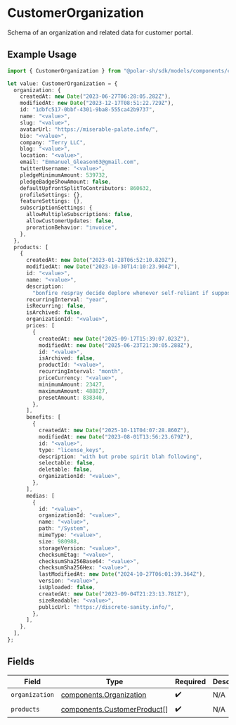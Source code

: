 # CustomerOrganization

Schema of an organization and related data for customer portal.

## Example Usage

```typescript
import { CustomerOrganization } from "@polar-sh/sdk/models/components/customerorganization.js";

let value: CustomerOrganization = {
  organization: {
    createdAt: new Date("2023-06-27T06:28:05.282Z"),
    modifiedAt: new Date("2023-12-17T08:51:22.729Z"),
    id: "1dbfc517-0bbf-4301-9ba8-555ca42b9737",
    name: "<value>",
    slug: "<value>",
    avatarUrl: "https://miserable-palate.info/",
    bio: "<value>",
    company: "Terry LLC",
    blog: "<value>",
    location: "<value>",
    email: "Emmanuel_Gleason63@gmail.com",
    twitterUsername: "<value>",
    pledgeMinimumAmount: 539732,
    pledgeBadgeShowAmount: false,
    defaultUpfrontSplitToContributors: 860632,
    profileSettings: {},
    featureSettings: {},
    subscriptionSettings: {
      allowMultipleSubscriptions: false,
      allowCustomerUpdates: false,
      prorationBehavior: "invoice",
    },
  },
  products: [
    {
      createdAt: new Date("2023-01-28T06:52:10.820Z"),
      modifiedAt: new Date("2023-10-30T14:10:23.904Z"),
      id: "<value>",
      name: "<value>",
      description:
        "bonfire respray decide deplore whenever self-reliant if supposing meanwhile phew",
      recurringInterval: "year",
      isRecurring: false,
      isArchived: false,
      organizationId: "<value>",
      prices: [
        {
          createdAt: new Date("2025-09-17T15:39:07.023Z"),
          modifiedAt: new Date("2025-06-23T21:30:05.288Z"),
          id: "<value>",
          isArchived: false,
          productId: "<value>",
          recurringInterval: "month",
          priceCurrency: "<value>",
          minimumAmount: 23427,
          maximumAmount: 488827,
          presetAmount: 838340,
        },
      ],
      benefits: [
        {
          createdAt: new Date("2025-10-11T04:07:28.860Z"),
          modifiedAt: new Date("2023-08-01T13:56:23.679Z"),
          id: "<value>",
          type: "license_keys",
          description: "with but probe spirit blah following",
          selectable: false,
          deletable: false,
          organizationId: "<value>",
        },
      ],
      medias: [
        {
          id: "<value>",
          organizationId: "<value>",
          name: "<value>",
          path: "/System",
          mimeType: "<value>",
          size: 980988,
          storageVersion: "<value>",
          checksumEtag: "<value>",
          checksumSha256Base64: "<value>",
          checksumSha256Hex: "<value>",
          lastModifiedAt: new Date("2024-10-27T06:01:39.364Z"),
          version: "<value>",
          isUploaded: false,
          createdAt: new Date("2023-09-04T21:23:13.781Z"),
          sizeReadable: "<value>",
          publicUrl: "https://discrete-sanity.info/",
        },
      ],
    },
  ],
};
```

## Fields

| Field                                                                      | Type                                                                       | Required                                                                   | Description                                                                |
| -------------------------------------------------------------------------- | -------------------------------------------------------------------------- | -------------------------------------------------------------------------- | -------------------------------------------------------------------------- |
| `organization`                                                             | [components.Organization](../../models/components/organization.md)         | :heavy_check_mark:                                                         | N/A                                                                        |
| `products`                                                                 | [components.CustomerProduct](../../models/components/customerproduct.md)[] | :heavy_check_mark:                                                         | N/A                                                                        |